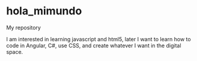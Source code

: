 # hola_mimundo
My repository 

I am interested in learning javascript and html5, later I want to learn how to code in Angular, C#, use CSS, and create whatever I want in the digital space. 
